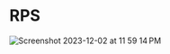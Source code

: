 # RPS
![Screenshot 2023-12-02 at 11 59 14 PM](https://github.com/sudo-self/RPS/assets/119916323/ff26255a-3125-4cec-817d-c7c6075cb321)

